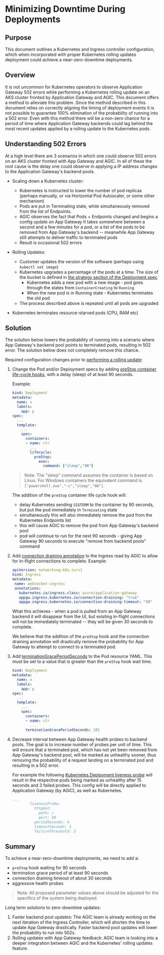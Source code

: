 # Minimizing Downtime During Deployments

## Purpose
This document outlines a Kubernetes and Ingress controller configuration, which when incorporated with proper Kubernetes rolling updates deployment could achieve a near-zero-downtime deployments.

## Overview
It is not uncommon for Kubernetes operators to observe Application Gateway 502 errors while performing a Kubernetes rolling update on an AKS cluster fronted by Application Gateway and AGIC. This document offers a method to alleviate this problem. Since the method described in this document relies on correctly aligning the timing of deployment events it is not possible to guarantee 100% elimination of the probability of running into a 502 error. Even with this method there will be a non-zero chance for a period of time where Application Gateway backends could lag behind the most recent updates applied by a rolling update to the Kubernetes pods.

## Understanding 502 Errors
At a high level there are 3 scenarios in which one could observe 502 errors on an AKS cluster fronted with App Gateway and AGIC. In all of these the root cause is the delay one could observe in applying a IP address changes to the Application Gateway's backend pools.

  - Scaling down a Kubernetes cluster:
    - Kubernetes is instructed to lower the number of pod replicas (perhaps manually, or via Horizontal Pod Autoscaler, or some other mechanism)
    - Pods are put in Terminating state, while simultaneously removed from the list of Endpoints.
    - AGIC observes the fact that Pods + Endpoints changed and begins a config update on App Gateway
     It takes somewhere between a second and a few minutes for a pod, or a list of the pods to be removed from App Gateway's backend -- meanwhile App Gateway still attempts to deliver traffic to terminated pods
    - Result is occasional 502 errors

  - Rolling Updates:
      - Customer updates the version of the software (perhaps using `kubectl set image`)
      - Kubernetes upgrades a percentage of the pods at a time. The size of the bucket is defined in [the strategy section of the Deployment spec](https://kubernetes.io/docs/concepts/workloads/controllers/deployment/#updating-a-deployment)
         - Kubernetes adds a new pod with a new image - pod goes through the states from `ContainerCreating` to `Running`
         - When the new pod is in Running state - Kubernetes terminates the old pod
       - The process described above is repeated until all pods are upgraded

  - Kubernetes terminates resource-starved pods (CPU, RAM etc)


## Solution
The solution below lowers the probability of running into a scenario where App Gateway's backend pool points to terminated pods, resulting in 502 error. The solution below does not completely remove this chance.

Required configuration changes prior to [performing a rolling update](https://kubernetes.io/docs/tutorials/kubernetes-basics/update/update-intro/):


1. Change the Pod and/or Deployment specs by adding [preStop container life-cycle hooks](https://kubernetes.io/docs/concepts/containers/container-lifecycle-hooks/#container-hooks), with a delay (sleep) of at least 90 seconds.

    Example:

    ```yaml
    kind: Deployment
    metadata:
      name: x
      labels:
        app: y
    spec:
      ...
      template:
        ...
        spec:
          containers:
          - name: ctr
            ...
            lifecycle:
              preStop:
                exec:
                  command: ["sleep","90"]
    ```


    > Note: The "sleep" command assumes the container is based on Linux. For Windows containers the equivalent command is `["powershell.exe","-c","sleep","90"]`.

    The addition of the `preStop` container life cycle hook will:
    
      - delay Kubernetes sending `SIGTERM` to the container by 90 seconds, but put the pod immediately in `Terminating` state
      - simultaneously this will also immediately remove the pod from the Kubernetes Endpoints list
      - this will cause AGIC to remove the pod from App Gateway's backend pool
      - pod will continue to run for the next 90 seconds - giving App Gateway 90 seconds to execute "remove from backend pools" command



2. Add [connection draining annotation](https://docs.microsoft.com/bs-latn-ba/azure/application-gateway/ingress-controller-annotations#connection-draining) to the Ingress read by AGIC to allow for in-flight connections to complete. Example:

    ```yaml
    apiVersion: networking.k8s.io/v1
    kind: Ingress
    metadata:
     name: websocket-ingress
     annotations:
       kubernetes.io/ingress.class: azure/application-gateway
       appgw.ingress.kubernetes.io/connection-draining: "true"
       appgw.ingress.kubernetes.io/connection-draining-timeout: "30"
    ```

    What this achieves - when a pod is pulled from an App Gateway backend it will disappear from the UI, but existing in-flight connections will not be immediately terminated -- they will be given 30 seconds to complete.

    We believe that the addition of the `preStop` hook and the connection draining annotation will drastically remove the probability for App Gateway to attempt to connect to a terminated pod.


3. Add [terminationGracePeriodSeconds](https://kubernetes.io/docs/concepts/containers/container-lifecycle-hooks/#hook-handler-execution) to the Pod resource YAML. This must be set to a value that is greater than the `preStop` hook wait time.

    ```yaml
    kind: Deployment
    metadata:
      name: x
      labels:
        app: y
    spec:
      ...
      template:
        ...
        spec:
          containers:
          - name: ctr
            ...
          terminationGracePeriodSeconds: 101
    ```

4. Decrease interval between App Gateway health probes to backend pools. The goal is to increase number of probes per unit of time. This will ensure that a terminated pod, which has not yet been removed from App Gateway's backend pool, will be marked as unhealthy sooner, thus removing the probability of a request landing on a terminated pod and resulting in a 502 error.

    For example the following [Kubernetes Deployment liveness probe](https://kubernetes.io/docs/tasks/configure-pod-container/configure-liveness-readiness-startup-probes/) will result in the respective pods being marked as unhealthy after 15 seconds and 3 failed probes. This config will be directly applied to Application Gateway (by AGIC), as well as Kubernetes.

    ```yaml
    ...
            livenessProbe:
              httpGet:
                path: /
                port: 80
              periodSeconds: 4
              timeoutSeconds: 5
              failureThreshold: 3
    ```

## Summary
To achieve a near-zero-downtime deployments, we need to add a:

  - `preStop` hook waiting for 90 seconds
  - termination grace period of at least 90 seconds
  - connection draining timeout of about 30 seconds
  - aggressive health probes

> Note: All proposed parameter values above should be adjusted for the specifics of the system being deployed.


Long term solutions to zero-downtime updates:

  1. Faster backend pool updates: The AGIC team is already working on the next iteration of the Ingress Controller, which will shorten the time to update App Gateway drastically. Faster backend pool updates will lower the probability to run into 502s.
  2. Rolling updates with App Gateway feedback: AGIC team is looking into a deeper integration between AGIC and the Kubernetes' rolling updates feature.
